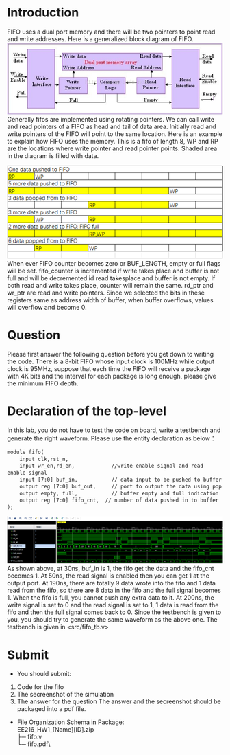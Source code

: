 # Introduction
FIFO uses a dual port memory and there will be two pointers to point read and write addresses. Here is a generalized block diagram of FIFO. \
![image](pic/HW1/1.png)\
Generally fifos are implemented using rotating pointers. We can call write and read pointers of a FIFO as head and tail of data area. Initially read and write pointers of the FIFO will point to the same location. Here is an example to explain how FIFO uses the memory. This is a fifo of length 8, WP and RP are the locations where write pointer and read pointer points. Shaded area in the diagram is filled with data.

![image](pic/HW1/2.png)\
When ever FIFO counter becomes zero or BUF_LENGTH, empty or full flags will be set. fifo_counter is incremented if write takes place and buffer is not full and will be decremented id read takesplace and buffer is not empty. If both read and write takes place, counter will remain the same. rd_ptr and wr_ptr are read and write pointers. Since we selected the bits in these registers same as address width of buffer, when buffer overflows, values will overflow and become 0.
# Question
Please first answer the following question before you get down to writing the code.
There is a 8-bit FIFO whose input clock is 100MHz while output clock is 95MHz, suppose that each time the FIFO will receive a package with 4K bits and the interval for each package is long enough, please give the minimum FIFO depth.

# Declaration of the top-level
In this lab, you do not have to test the code on board, write a testbench and generate the right waveform. Please use the entity declaration as below：
```
module fifo(
	input clk,rst_n,
	input wr_en,rd_en,            //write enable signal and read enable signal
	input [7:0] buf_in,           // data input to be pushed to buffer
	output reg [7:0] buf_out,     // port to output the data using pop
	output empty, full,           // buffer empty and full indication 
	output reg [7:0] fifo_cnt,  // number of data pushed in to buffer  
);
```
![image](pic/HW1/3.png)
As shown above, at 30ns, buf_in is 1, the fifo get the data and the fifo_cnt becomes 1. At 50ns, the read signal is enabled then you can get 1 at the output port. At 190ns, there are totally 9 data wrote into the fifo and 1 data read from the fifo, so there are 8 data in the fifo and the full signal becomes 1. When the fifo is full, you cannot push any extra data to it. At 200ns, the write signal is set to 0 and the read signal is set to 1, 1 data is read from the fifo and then the full signal comes back to 0. Since the testbench is given to you, you should try to generate the same waveform as the above one. The testbench is given in <src/fifo_tb.v>

# Submit
+ You should submit:
1. Code for the fifo
2. The secreenshot of the simulation
3. The answer for the question
The answer and the secreenshot should be packaged into a pdf file.
+ File Organization Schema in Package:\
EE216_HW1_[Name][ID].zip\
├─ fifo.v\
└─ fifo.pdf\

